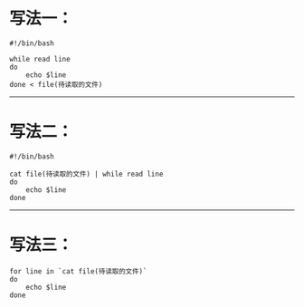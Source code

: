 # 写法一：
```
#!/bin/bash

while read line
do
    echo $line
done < file(待读取的文件)
```
*****

# 写法二：

```
#!/bin/bash

cat file(待读取的文件) | while read line
do
    echo $line
done
```
******

# 写法三：

```
for line in `cat file(待读取的文件)`
do
    echo $line
done
```
